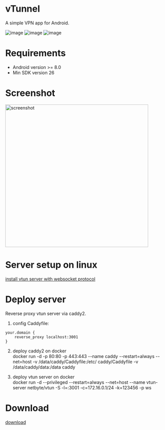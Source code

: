 # vTunnel 

A simple VPN app for Android.

![image](https://img.shields.io/badge/License-MIT-orange)
![image](https://img.shields.io/badge/License-Anti--996-red)
![image](https://img.shields.io/github/downloads/net-byte/vTunnel/total.svg)

# Requirements
* Android version >= 8.0
* Min SDK version 26

# Screenshot
<p>
	<img src="https://github.com/net-byte/vTunnel/raw/main/assets/screenshot.png" alt="screenshot" width="450">
</p>

# Server setup on linux
[install vtun server with websocket protocol](https://github.com/net-byte/vtun)

# Deploy server  

Reverse proxy vtun server via caddy2.  
1. config Caddyfile:  
```
your.domain {
    reverse_proxy localhost:3001
}
```
2. deploy caddy2 on docker  
docker run -d -p 80:80 -p 443:443 --name caddy --restart=always --net=host -v /data/caddy/Caddyfile:/etc/
caddy/Caddyfile -v /data/caddy/data:/data caddy

3. deploy vtun server on docker  
docker run  -d --privileged --restart=always --net=host --name vtun-server netbyte/vtun -S -l=:3001 -c=172.16.0.1/24 -k=123456 -p ws

# Download
[download](https://github.com/net-byte/vTunnel/releases)

